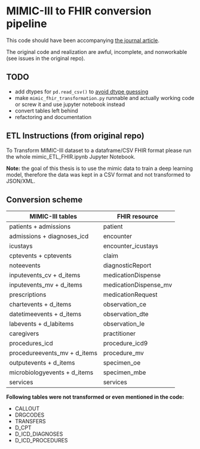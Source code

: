 # MIMIC-III to FHIR conversion pipeline

This code should have been accompanying [the journal article](https://arxiv.org/pdf/2006.16926.pdf).

The original code and realization are awful, incomplete, and nonworkable (see issues in the original repo).

## TODO

+ add dtypes for `pd.read_csv()` to [avoid dtype guessing](https://stackoverflow.com/questions/24251219/pandas-read-csv-low-memory-and-dtype-options)
+ make `mimic_fhir_transformation.py` runnable and actually working code or screw it and use jupyter notebook instead
+ convert tables left behind
+ refactoring and documentation

## ETL Instructions (from original repo)

To Transform MIMIC-III dataset to a dataframe/CSV FHIR format please run the
whole mimic_ETL_FHIR.ipynb Jupyter Notebook.

**Note:** the goal of this thesis is to use the mimic data to train a deep learning
model, therefore the data was kept in a CSV format and not transformed to
JSON/XML.

## Conversion scheme

| MIMIC-III tables             | FHIR resource         |
| ---------------------------- | --------------------- |
| patients + admissions        | patient               |
| admissions + diagnoses_icd   | encounter             |
| icustays                     | encounter_icustays    |
| cptevents + cptevents        | claim                 |
| noteevents                   | diagnosticReport      |
| inputevents_cv + d_items     | medicationDispense    |
| inputevents_mv + d_items     | medicationDispense_mv |
| prescriptions                | medicationRequest     |
| chartevents + d_items        | observation_ce        |
| datetimeevents + d_items     | observation_dte       |
| labevents + d_labitems       | observation_le        |
| caregivers                   | practitioner          |
| procedures_icd               | procedure_icd9        |
| procedureevents_mv + d_items | procedure_mv          |
| outputevents + d_items       | specimen_oe           |
| microbiologyevents + d_items | specimen_mbe          |
| services                     | services              |

**Following tables were not transformed or even mentioned in the code:**

- CALLOUT
- DRGCODES
- TRANSFERS
- D_CPT
- D_ICD_DIAGNOSES
- D_ICD_PROCEDURES
